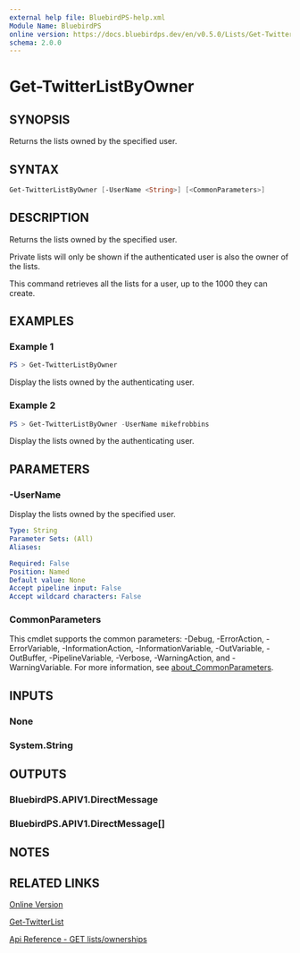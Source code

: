 ```yaml
---
external help file: BluebirdPS-help.xml
Module Name: BluebirdPS
online version: https://docs.bluebirdps.dev/en/v0.5.0/Lists/Get-TwitterListByOwner
schema: 2.0.0
---
```


# Get-TwitterListByOwner

## SYNOPSIS

Returns the lists owned by the specified user.

## SYNTAX

```powershell
Get-TwitterListByOwner [-UserName <String>] [<CommonParameters>]
```

## DESCRIPTION

Returns the lists owned by the specified user.

Private lists will only be shown if the authenticated user is also the owner of the lists.

This command retrieves all the lists for a user, up to the 1000 they can create.

## EXAMPLES

### Example 1

```powershell
PS > Get-TwitterListByOwner
```

Display the lists owned by the authenticating user.

### Example 2

```powershell
PS > Get-TwitterListByOwner -UserName mikefrobbins
```

Display the lists owned by the authenticating user.

## PARAMETERS

### -UserName

Display the lists owned by the specified user.

```yaml
Type: String
Parameter Sets: (All)
Aliases:

Required: False
Position: Named
Default value: None
Accept pipeline input: False
Accept wildcard characters: False
```

### CommonParameters

This cmdlet supports the common parameters: -Debug, -ErrorAction, -ErrorVariable, -InformationAction, -InformationVariable, -OutVariable, -OutBuffer, -PipelineVariable, -Verbose, -WarningAction, and -WarningVariable. For more information, see [about_CommonParameters](http://go.microsoft.com/fwlink/?LinkID=113216).

## INPUTS

### None

### System.String

## OUTPUTS

### BluebirdPS.APIV1.DirectMessage

### BluebirdPS.APIV1.DirectMessage[]

## NOTES

## RELATED LINKS

[Online Version](https://docs.bluebirdps.dev/en/v0.5.0/Lists/Get-TwitterListByOwner)

[Get-TwitterList](https://docs.bluebirdps.dev/en/v0.5.0/Lists/Get-TwitterList)

[Api Reference - GET lists/ownerships](https://developer.twitter.com/en/docs/twitter-api/v1/accounts-and-users/create-manage-lists/api-reference/get-lists-ownerships)
